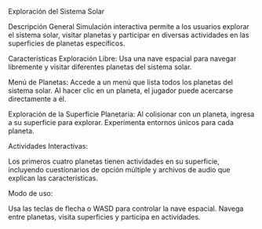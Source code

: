 Exploración del Sistema Solar

Descripción General
Simulación interactiva permite a los usuarios explorar el sistema solar, visitar planetas y participar en diversas actividades en las superficies de planetas específicos.

Características
Exploración Libre: Usa una nave espacial para navegar libremente y visitar diferentes planetas del sistema solar.

Menú de Planetas: Accede a un menú que lista todos los planetas del sistema solar. Al hacer clic en un planeta, el jugador puede acercarse directamente a él.

Exploración de la Superficie Planetaria: Al colisionar con un planeta, ingresa a su superficie para explorar. Experimenta entornos únicos para cada planeta.

Actividades Interactivas:

Los primeros cuatro planetas tienen actividades en su superficie, incluyendo cuestionarios de opción múltiple y archivos de audio que explican las características.

Modo de uso:

Usa las teclas de flecha o WASD para controlar la nave espacial.
Navega entre planetas, visita superficies y participa en actividades.
